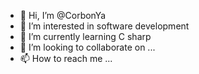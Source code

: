 - 👋 Hi, I’m @CorbonYa
- 👀 I’m interested in software development 
- 🌱 I’m currently learning C sharp
- 💞️ I’m looking to collaborate on ...
- 📫 How to reach me ...

<!---
CorbonYa/CorbonYa is a ✨ special ✨ repository because its `README.md` (this file) appears on your GitHub profile.
You can click the Preview link to take a look at your changes.
--->
